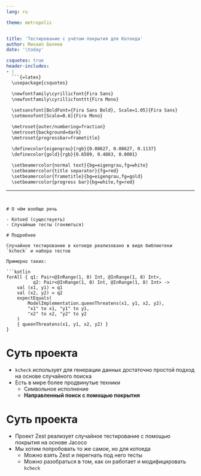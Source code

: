 ```yaml
---
lang: ru

theme: metropolis


title: 'Тестирование с учётом покрытия для Котоеда'
author: Михаил Беляев
date: '\today'

csquotes: true
header-includes:
- |
  ```{=latex}
  \usepackage{csquotes}

  \newfontfamily\cyrillicfont{Fira Sans}
  \newfontfamily\cyrillicfonttt{Fira Mono}
  
  \setsansfont[BoldFont={Fira Sans Bold}, Scale=1.05]{Fira Sans}
  \setmonofont[Scale=0.6]{Fira Mono}

  \metroset{outer/numbering=fraction}
  \metroset{background=dark}
  \metroset{progressbar=frametitle}

  \definecolor{eigengrau}{rgb}{0.08627, 0.08627, 0.1137}
  \definecolor{gold}{rgb}{0.6509, 0.4863, 0.0001}
  
  \setbeamercolor{normal text}{bg=eigengrau,fg=white}
  \setbeamercolor{title separator}{fg=red}
  \setbeamercolor{frametitle}{bg=eigengrau,fg=gold}
  \setbeamercolor{progress bar}{bg=white,fg=red}
  ```

---
```


# О чём вообще речь

- Kotoed (существуетъ)
- Случайные тесты (гоняютъся)

# Подробнее

Случайное тестирование в котоеде реализовано в виде библиотеки `kcheck` и набора тестов

Примерно таких:

```kotlin
forAll { q1: Pair<@InRange(1, 8) Int, @InRange(1, 8) Int>,
          q2: Pair<@InRange(1, 8) Int, @InRange(1, 8) Int> ->
    val (x1, y1) = q1
    val (x2, y2) = q2
    expectEquals(
        ModelImplementation.queenThreatens(x1, y1, x2, y2),
        "x1" to x1, "y1" to y1,
        "x2" to x2, "y2" to y2
    )
    { queenThreatens(x1, y1, x2, y2) }
}
```

# Суть проекта

- `kcheck` использует для генерации данных достаточно простой подход на основе случайного поиска
- Есть в мире более продвинутые техники
  - Символьное исполнение
  - **Направленный поиск с помощью покрытия**

# Суть проекта

- Проект Zest реализует случайное тестирование с помощью покрытия на основе Jacoco
- Мы хотим попробовать то же самое, но для котоеда
  - Можно взять Zest и перегнать под него тесты
  - Можно разобраться в том, как он работает и модифицировать `kcheck`
